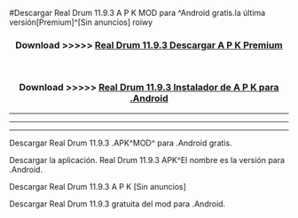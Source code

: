 #Descargar Real Drum 11.9.3 A P K MOD para ^Android gratis.la última versión[Premium]^[Sin anuncios] roiwy



<div align="center">
<h3>Download >>>>> <a href="https://es-web.web.app/?es= Real Drum 11.9.3">Real Drum 11.9.3 Descargar A P K Premium</a></h3><br>

<h3>Download >>>>> <a href="https://es-web.web.app/?es= Real Drum 11.9.3">Real Drum 11.9.3 Instalador de A P K para .Android</a></h3>
</div>


----------------------------------------------------------

----------------------------------------------------------

----------------------------------------------------------

Descargar Real Drum 11.9.3 .APK^MOD^ para .Android gratis.

Descargar la aplicación. Real Drum 11.9.3 APK^El nombre es la versión para .Android.

Descargar Real Drum 11.9.3 A P K [Sin anuncios]

Descargar Real Drum 11.9.3 gratuita del mod para .Android.